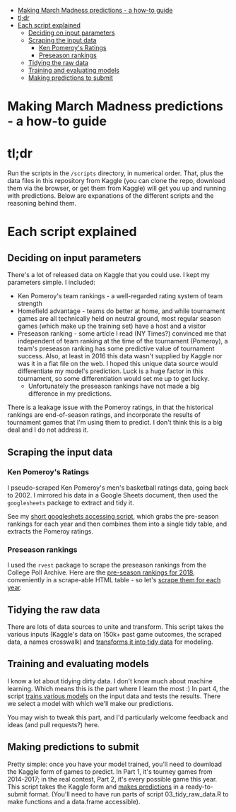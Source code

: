 -   [Making March Madness predictions - a how-to guide](#making-march-madness-predictions---a-how-to-guide)
-   [tl;dr](#tldr)
-   [Each script explained](#each-script-explained)
    -   [Deciding on input parameters](#deciding-on-input-parameters)
    -   [Scraping the input data](#scraping-the-input-data)
        -   [Ken Pomeroy's Ratings](#ken-pomeroys-ratings)
        -   [Preseason rankings](#preseason-rankings)
    -   [Tidying the raw data](#tidying-the-raw-data)
    -   [Training and evaluating models](#training-and-evaluating-models)
    -   [Making predictions to submit](#making-predictions-to-submit)

<!-- README.md is generated from README.Rmd. Please edit that file -->
Making March Madness predictions - a how-to guide
=================================================

tl;dr
=====

Run the scripts in the `/scripts` directory, in numerical order. That, plus the data files in this repository from Kaggle (you can clone the repo, download them via the browser, or get them from Kaggle) will get you up and running with predictions. Below are expanations of the different scripts and the reasoning behind them.

Each script explained
=====================

Deciding on input parameters
----------------------------

There's a lot of released data on Kaggle that you could use. I kept my parameters simple. I included:

-   Ken Pomeroy's team rankings - a well-regarded rating system of team strength
-   Homefield advantage - teams do better at home, and while tournament games are all technically held on neutral ground, most regular season games (which make up the training set) have a host and a visitor
-   Preseason ranking - some article I read (NY Times?) convinced me that independent of team ranking at the time of the tournament (Pomeroy), a team's preseason ranking has some predictive value of tournament success. Also, at least in 2016 this data wasn't supplied by Kaggle nor was it in a flat file on the web. I hoped this unique data source would differentiate my model's prediction. Luck is a huge factor in this tournament, so some differentiation would set me up to get lucky.
    -   Unfortunately the preseason rankings have not made a big difference in my predictions.

There is a leakage issue with the Pomeroy ratings, in that the historical rankings are end-of-season ratings, and incorporate the results of tournament games that I'm using them to predict. I don't think this is a big deal and I do not address it.

Scraping the input data
-----------------------

### Ken Pomeroy's Ratings

I pseudo-scraped Ken Pomeroy's men's basketball ratings data, going back to 2002. I mirrored his data in a Google Sheets document, then used the `googlesheets` package to extract and tidy it.

See my [short googleshets accessing script](scripts/01_ken_pom_scraping.R), which grabs the pre-season rankings for each year and then combines them into a single tidy table, and extracts the Pomeroy ratings.

### Preseason rankings

I used the `rvest` package to scrape the preseason rankings from the College Poll Archive. Here are the [pre-season rankings for 2018](http://collegepollarchive.com/mbasketball/ap/app_preseason.cfm?sort=totapp&from=2018&to=2018), conveniently in a scrape-able HTML table - so let's [scrape them for each year](scripts/02_scrape_preseason_ranks.R).

Tidying the raw data
--------------------

There are lots of data sources to unite and transform. This script takes the various inputs (Kaggle's data on 150k+ past game outcomes, the scraped data, a names crosswalk) and [transforms it into tidy data](scripts/03_tidy_raw_data.R) for modeling.

Training and evaluating models
------------------------------

I know a lot about tidying dirty data. I don't know much about machine learning. Which means this is the part where I learn the most :) In part 4, the script [trains various models](scripts/04_train_evaluate_models.R) on the input data and tests the results. There we select a model with which we'll make our predictions.

You may wish to tweak this part, and I'd particularly welcome feedback and ideas (and pull requests?) here.

Making predictions to submit
----------------------------

Pretty simple: once you have your model trained, you'll need to download the Kaggle form of games to predict. In Part 1, it's tourney games from 2014-2017; in the real contest, Part 2, it's every possible game this year. This script takes the Kaggle form and [makes predictions](scripts/05_make_predictions.R) in a ready-to-submit format. (You'll need to have run parts of script 03\_tidy\_raw\_data.R to make functions and a data.frame accessible).
